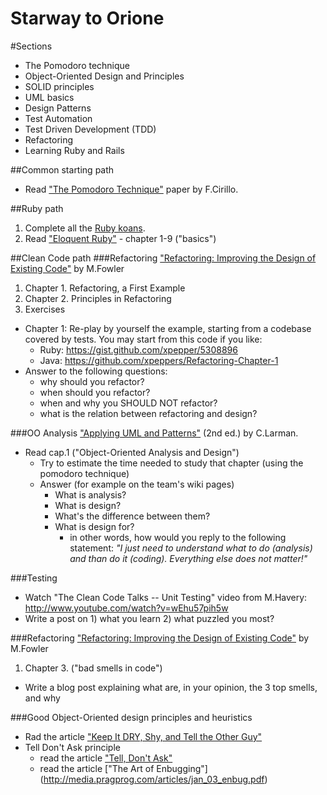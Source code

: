 Starway to Orione
=================

#Sections
* The Pomodoro technique
* Object-Oriented Design and Principles
* SOLID principles
* UML basics
* Design Patterns
* Test Automation
* Test Driven Development (TDD)
* Refactoring
* Learning Ruby and Rails

##Common starting path
* Read ["The Pomodoro Technique"](http://pomodorotechnique.com/) paper by F.Cirillo.

##Ruby path
1. Complete all the [Ruby koans](http://rubykoans.com/).
1. Read ["Eloquent Ruby"](http://www.amazon.com/Eloquent-Ruby-Addison-Wesley-Professional-Series/dp/0321584104) - chapter 1-9 ("basics")

##Clean Code path
###Refactoring
["Refactoring: Improving the Design of Existing Code"](http://www.amazon.it/Refactoring-Improving-Design-Existing-Code/dp/0201485672) by M.Fowler
1. Chapter 1. Refactoring, a First Example
1. Chapter 2. Principles in Refactoring
1. Exercises
 * Chapter 1: Re-play by yourself the example, starting from a codebase covered by tests.
 You may start from this code if you like:
     * Ruby: https://gist.github.com/xpepper/5308896
     * Java: https://github.com/xpeppers/Refactoring-Chapter-1
  * Answer to the following questions:
    * why should you refactor?
    * when should you refactor?
    * when and why you SHOULD NOT refactor?
    * what is the relation between refactoring and design?

###OO Analysis
["Applying UML and Patterns"](http://www.amazon.com/Applying-UML-Patterns-Introduction-Object-Oriented/dp/0131489062) (2nd ed.) by C.Larman.
* Read cap.1 ("Object-Oriented Analysis and Design")
  * Try to estimate the time needed to study that chapter (using the pomodoro technique)
  * Answer (for example on the team's wiki pages)
    * What is analysis?
    * What is design?
    * What's the difference between them?
    * What is design for?
      * in other words, how would you reply to the following statement: _"I just need to understand what to do (analysis) and than do it (coding). Everything else does not matter!"_

###Testing
* Watch "The Clean Code Talks -- Unit Testing" video from M.Havery: http://www.youtube.com/watch?v=wEhu57pih5w
* Write a post on 1) what you learn 2) what puzzled you most?

###Refactoring
["Refactoring: Improving the Design of Existing Code"](http://www.amazon.it/Refactoring-Improving-Design-Existing-Code/dp/0201485672) by M.Fowler
1. Chapter 3. ("bad smells in code")
  * Write a blog post explaining what are, in your opinion, the 3 top smells, and why

###Good Object-Oriented design principles and heuristics
* Rad the article ["Keep It DRY, Shy, and Tell the Other Guy"](http://media.pragprog.com/articles/may_04_oo1.pdf)
* Tell Don't Ask principle
  * read the article ["Tell, Don't Ask"](http://pragprog.com/articles/tell-dont-ask)
  * read the article ["The Art of Enbugging"] (http://media.pragprog.com/articles/jan_03_enbug.pdf)
